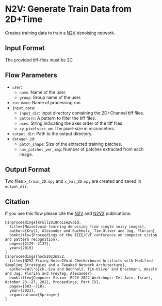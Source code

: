# N2V: Generate Train Data from 2D+Time
Creates training data to train a [N2V](https://github.com/juglab/n2v) denoising network.

## Input Format
The provided tiff-files must be 2D.

## Flow Parameters
* `user`:
    * `name`: Name of the user.
    * `group`: Group name of the user.
* `run_name`: Name of processing run.
* `input_data`:
    * `input_dir`: Input directory containing the 2D+Channel tiff files.
    * `pattern`: A pattern to filter the tiff files.
    * `axes`: String indicating the axes order of the tiff files.
    * `xy_pixelsize_um`: The pixel-size in micrometers.
* `output_dir`: Path to the output directory.
* `datagen_2d`:
    * `patch_shape`: Size of the extracted training patches.
    * `num_patches_per_img`: Number of patches extracted from each image.

## Output Format
Two files `x_train_2D.npy` and `x_val_2D.npy` are created and saved in `output_dir`.

## Citation
If you use this flow please cite the [N2V](https://arxiv.org/abs/1811.10980) and [N2V2](https://arxiv.org/abs/2211.08512) publications:
```text
@inproceedings{krull2019noise2void,
  title={Noise2void-learning denoising from single noisy images},
  author={Krull, Alexander and Buchholz, Tim-Oliver and Jug, Florian},
  booktitle={Proceedings of the IEEE/CVF conference on computer vision and pattern recognition},
  pages={2129--2137},
  year={2019}
}
@inproceedings{hock2023n2v2,
  title={N2V2-Fixing Noise2Void Checkerboard Artifacts with Modified Sampling Strategies and a Tweaked Network Architecture},
  author={H{\"o}ck, Eva and Buchholz, Tim-Oliver and Brachmann, Anselm and Jug, Florian and Freytag, Alexander},
  booktitle={Computer Vision--ECCV 2022 Workshops: Tel Aviv, Israel, October 23--27, 2022, Proceedings, Part IV},
  pages={503--518},
  year={2023},
  organization={Springer}
}
```
